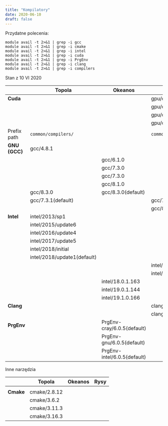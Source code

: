 ```yaml
---
title: "Kompilatory"
date: 2020-06-10
draft: false
---
```


Przydatne polecenia:
```
module avail -t 2>&1 | grep -i gcc
module avail -t 2>&1 | grep -i cmake
module avail -t 2>&1 | grep -i intel
module avail -t 2>&1 | grep -i cuda
module avail -t 2>&1 | grep -i PrgEnv
module avail -t 2>&1 | grep -i clang
module avail -t 2>&1 | grep -i compilers
```

Stan z 10 VI 2020

|               | Topola                               | Okeanos                     | Rysy                          |
|-------------- | ------------------------------------ | --------------------------- | ----------------------------- |
| **Cuda**      |                                      |                             | gpu/cuda/9.2                  |
|               |                                      |                             | gpu/cuda/10.0                 |
|               |                                      |                             | gpu/cuda/10.1                 |
|               |                                      |                             | gpu/cuda/10.2                 |
| Prefix path   | `common/compilers/`                  |                             | `common/compilers/`           |
| **GNU (GCC)** | gcc/4.8.1                            |                             |                               |
|               |                                      | gcc/6.1.0                   |                               |
|               |                                      | gcc/7.3.0                   |                               |
|               |                                      | gcc/7.3.0                   |                               |
|               |                                      | gcc/8.1.0                   |                               |
|               | gcc/8.3.0                            | gcc/8.3.0(default)          |                               |
|               | gcc/7.3.1(default)                   |                             | gcc/7.3.1                     |
|               |                                      |                             | gcc/8.3.1                     |
| **Intel**     | intel/2013/sp1                       |                             |                               |
|               | intel/2015/update6                   |                             |                               |
|               | intel/2016/update4                   |                             |                               |
|               | intel/2017/update5                   |                             |                               |
|               | intel/2018/initial                   |                             |                               |
|               | intel/2018/update1(default)          |                             |                               |
|               |                                      |                             | intel/2018u1                  |
|               |                                      |                             | intel/2020                    |
|               |                                      | intel/18.0.1.163            |                               |
|               |                                      | intel/19.0.1.144            |                               |
|               |                                      | intel/19.1.0.166            |                               |
| **Clang**     |                                      |                             | clang/7.0.0                   |
|               |                                      |                             | clang/9.0.0                   |
| **PrgEnv**    |                                      | PrgEnv-cray/6.0.5(default)  |                               |
|               |                                      | PrgEnv-gnu/6.0.5(default)   |                               |
|               |                                      | PrgEnv-intel/6.0.5(default) |                               |

Inne narzędzia

|               | Topola                               | Okeanos                     | Rysy                          |
|-------------- | ------------------------------------ | --------------------------- | ----------------------------- |
|               |                                      |                             |                               |
| **Cmake**     | cmake/2.8.12                         |                             |                               |
|               | cmake/3.6.2                          |                             |                               |
|               | cmake/3.11.3                         |                             |                               |
|               | cmake/3.16.3                         |                             |                               |

<!-- 

## cmake

`module avail -t 2>&1 | grep -i cmake`

### Topola

```
common/cmake/2.8.12
common/cmake/3.6.2
common/cmake/3.11.3
common/cmake/3.16.3
```

### Okeanos

brak

### Rysy

brak

## GNU Compiler Collection (GCC)

`module avail -t 2>&1 | grep -i gcc`

### Topola

```
common/compilers/gcc/4.8.1
common/compilers/gcc/7.3.1(default)
common/compilers/gcc/8.3.0
```

### Okeanos

```
gcc/6.1.0
gcc/7.3.0
gcc/8.1.0
gcc/8.3.0(default)
```

### Rysy

```
common/compilers/gcc/7.3.1
common/compilers/gcc/8.3.1
```

## Intel

`module avail -t 2>&1 | grep -i intel`

### Topola

```
common/compilers/intel/2013/sp1
common/compilers/intel/2015/update6
common/compilers/intel/2016/update4
common/compilers/intel/2017/update5
common/compilers/intel/2018/initial
common/compilers/intel/2018/update1(default)
```

### Okeanos

```
intel/18.0.1.163
intel/19.0.1.144
intel/19.1.0.166
```

### Rysy

```
common/compilers/intel/2018u1
common/compilers/intel/2020
```

## CUDA

`module avail -t 2>&1 | grep -i cuda`

### Topola

Brak.

### Okeanos

Brak.

### Rysy

```
gpu/cuda/10.0
gpu/cuda/10.1
gpu/cuda/10.2
gpu/cuda/9.2
```

## Inne

### Topola

```
common/compilers/llvm/3.9.1
common/compilers/mono/5.0.1.1
common/compilers/pgi/17.4
```

## Clang

`module avail -t 2>&1 | grep -i clang`

### Topola

Brak.

### Okeanos

Brak.

### Rysy

```
common/compilers/clang/7.0.0
common/compilers/clang/9.0.0
```

## PrgEnv

`module avail -t 2>&1 | grep -i PrgEnv`

### Topola

Brak.

### Okeanos

```
PrgEnv-cray/6.0.5(default)
PrgEnv-gnu/6.0.5(default)
PrgEnv-intel/6.0.5(default)
```

### Rysy

Brak. -->





<!-- 
## Rysy
compilers/intel/13.1.3(@)
compilers/intel/2015/update5(@)
compilers/intel/2015/update6(@)
compilers/intel/2016/update2(@)
compilers/intel/2016/update4(@)
compilers/intel/2017/update1(@)
compilers/intel/2017/update5(@)
compilers/llvm/3.9.1(@)
compilers/pgi/17.4(@)
common/compilers/gcc/4.8.1
common/compilers/gcc/7.3.1(default)
common/compilers/gcc/8.3.0
common/compilers/gnu/4.8.1(default)
common/compilers/gnu/7.3.1
common/compilers/gnu/8.3.0
common/compilers/intel/2013/sp1
common/compilers/intel/2015/update6
common/compilers/intel/2016/update4
common/compilers/intel/2017/update5
common/compilers/intel/2018/initial
common/compilers/intel/2018/update1(default)
common/compilers/llvm/3.9.1
common/compilers/mono/5.0.1.1
common/compilers/pgi/17.4

## Okeanos

gcc/6.1.0
gcc/7.3.0
gcc/8.1.0
gcc/8.3.0(default)

PrgEnv-gnu/6.0.5(default)
craype-ml-plugin-py2/gnu71/1.1.4
craype-ml-plugin-py3/gnu71/1.1.4

PrgEnv-cray/6.0.5(default)
PrgEnv-gnu/6.0.5(default)
PrgEnv-intel/6.0.5(default)

craype-intel-knc
PrgEnv-intel/6.0.5(default)
intel/18.0.1.163
intel/19.0.1.144
intel/19.1.0.166

## Rysy

/apps/modulefiles/gpu:
gpu/cuda/10.0
gpu/cuda/10.1
gpu/cuda/10.2
gpu/cuda/9.2
/apps/modulefiles/common:
common/compilers/clang/7.0.0
common/compilers/clang/9.0.0
common/compilers/gcc/7.3.1
common/compilers/gcc/8.3.1
common/compilers/intel/2018u1
common/compilers/intel/2020 -->
